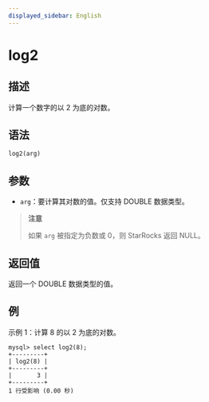 ```yaml
---
displayed_sidebar: English
---
```


# log2

## 描述

计算一个数字的以 2 为底的对数。

## 语法

```SQL
log2(arg)
```

## 参数

- `arg`：要计算其对数的值。仅支持 DOUBLE 数据类型。

> **注意**
>
> 如果 `arg` 被指定为负数或 0，则 StarRocks 返回 NULL。

## 返回值

返回一个 DOUBLE 数据类型的值。

## 例

示例 1：计算 8 的以 2 为底的对数。

```Plain
mysql> select log2(8);
+---------+
| log2(8) |
+---------+
|       3 |
+---------+
1 行受影响 (0.00 秒)
